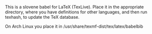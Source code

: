 This is a slovene babel for LaTeX (TexLive). Place it in the appropriate
directory, where you have definitions for other languages, and then run texhash, to 
update the TeX database. 

On Arch Linux you place it in /usr/share/texmf-dist/tex/latex/babelbib
